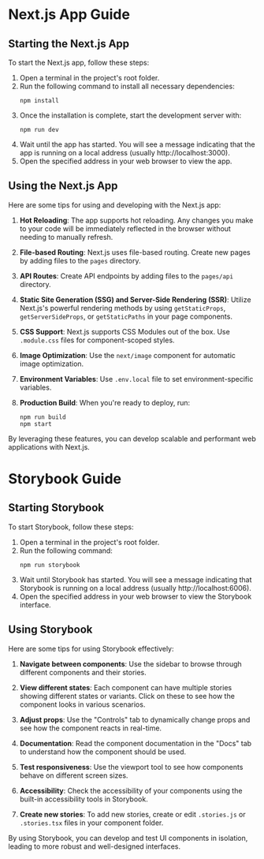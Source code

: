 # Next.js App Guide

## Starting the Next.js App

To start the Next.js app, follow these steps:

1. Open a terminal in the project's root folder.
2. Run the following command to install all necessary dependencies:
   ```
   npm install
   ```
3. Once the installation is complete, start the development server with:
   ```
   npm run dev
   ```
4. Wait until the app has started. You will see a message indicating that the app is running on a local address (usually http://localhost:3000).
5. Open the specified address in your web browser to view the app.

## Using the Next.js App

Here are some tips for using and developing with the Next.js app:

1. **Hot Reloading**: The app supports hot reloading. Any changes you make to your code will be immediately reflected in the browser without needing to manually refresh.

2. **File-based Routing**: Next.js uses file-based routing. Create new pages by adding files to the `pages` directory.

3. **API Routes**: Create API endpoints by adding files to the `pages/api` directory.

4. **Static Site Generation (SSG) and Server-Side Rendering (SSR)**: Utilize Next.js's powerful rendering methods by using `getStaticProps`, `getServerSideProps`, or `getStaticPaths` in your page components.

5. **CSS Support**: Next.js supports CSS Modules out of the box. Use `.module.css` files for component-scoped styles.

6. **Image Optimization**: Use the `next/image` component for automatic image optimization.

7. **Environment Variables**: Use `.env.local` file to set environment-specific variables.

8. **Production Build**: When you're ready to deploy, run:
   ```
   npm run build
   npm start
   ```

By leveraging these features, you can develop scalable and performant web applications with Next.js.

# Storybook Guide

## Starting Storybook

To start Storybook, follow these steps:

1. Open a terminal in the project's root folder.
2. Run the following command:
   ```
   npm run storybook
   ```
3. Wait until Storybook has started. You will see a message indicating that Storybook is running on a local address (usually http://localhost:6006).
4. Open the specified address in your web browser to view the Storybook interface.

## Using Storybook

Here are some tips for using Storybook effectively:

1. **Navigate between components**: Use the sidebar to browse through different components and their stories.

2. **View different states**: Each component can have multiple stories showing different states or variants. Click on these to see how the component looks in various scenarios.

3. **Adjust props**: Use the "Controls" tab to dynamically change props and see how the component reacts in real-time.

4. **Documentation**: Read the component documentation in the "Docs" tab to understand how the component should be used.

5. **Test responsiveness**: Use the viewport tool to see how components behave on different screen sizes.

6. **Accessibility**: Check the accessibility of your components using the built-in accessibility tools in Storybook.

7. **Create new stories**: To add new stories, create or edit `.stories.js` or `.stories.tsx` files in your component folder.

By using Storybook, you can develop and test UI components in isolation, leading to more robust and well-designed interfaces.
